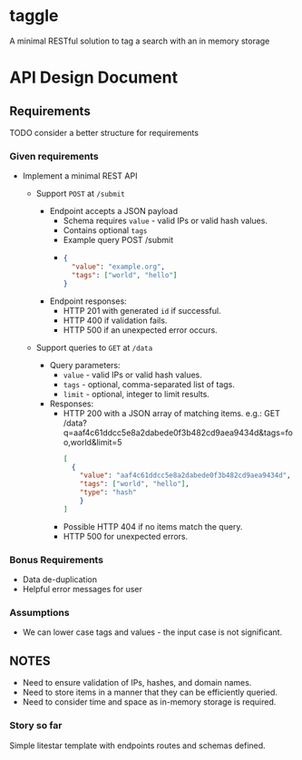 # taggle
A minimal RESTful solution to tag a search with an in memory storage

# API Design Document
## Requirements
TODO consider a better structure for requirements 
### Given requirements
- Implement a minimal REST API
  - Support `POST` at `/submit`
    - Endpoint accepts a JSON payload
      - Schema requires `value` - valid IPs or valid hash values.
      - Contains optional `tags`
      - Example query POST /submit
      - ```json
        {
          "value": "example.org",
          "tags": ["world", "hello"]
        }
        ```
    - Endpoint responses:
      - HTTP 201 with generated `id` if successful.
      - HTTP 400 if validation fails.
      - HTTP 500 if an unexpected error occurs.

  - Support queries to `GET` at `/data`
    - Query parameters:
      - `value` - valid IPs or valid hash values.
      - `tags` - optional, comma-separated list of tags.
      - `limit` - optional, integer to limit results.
    - Responses:
      - HTTP 200 with a JSON array of matching items. e.g.: GET /data?q=aaf4c61ddcc5e8a2dabede0f3b482cd9aea9434d&tags=foo,world&limit=5
        ```json
        [
          {
            "value": "aaf4c61ddcc5e8a2dabede0f3b482cd9aea9434d",
            "tags": ["world", "hello"],
            "type": "hash"
            }
        ]
        ```
      - Possible HTTP 404 if no items match the query.
      - HTTP 500 for unexpected errors.

### Bonus Requirements
- Data de-duplication
- Helpful error messages for user

### Assumptions
- We can lower case tags and values - the input case is not significant.

## NOTES 
- Need to ensure validation of IPs, hashes, and domain names.
- Need to store items in a manner that they can be efficiently queried.
- Need to consider time and space as in-memory storage is required.

### Story so far
Simple litestar template with endpoints routes and schemas defined.

